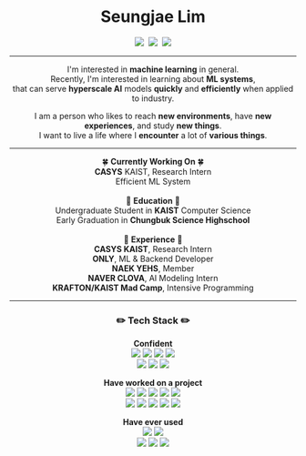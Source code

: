 <div align="center">

  #  Seungjae Lim #
 <p align="center">
  <a href="https://velog.io/@seungjaelim"><img src="https://img.shields.io/badge/Tech%20Blog-11B48A?style=flat-square&logo=Vimeo&logoColor=white&link=https://velog.io/@seungjaelim"/></a>&nbsp
  <a href="https://www.instagram.com/s.zae_/"><img src="https://img.shields.io/badge/Instagram-E4405F?style=flat-square&logo=Instagram&logoColor=white&link=https://www.instagram.com/s.zae_/"/></a>&nbsp
  <a href="mailto:seungjaelim@kaist.ac.kr"><img src="https://img.shields.io/badge/seungjaelim@kaist.ac.kr-005AAA?style=flat-square&logo=Kongregate&logoColor=white&link=seungjaelim@kaist.ac.kr"/></a>
</p>

 ---
 I'm interested in **machine learning** in general. <br> 
 Recently, I'm interested in learning about **ML systems**,<br> 
 that can serve **hyperscale AI** models **quickly** and **efficiently** when applied to industry.
  
 I am a person who likes to reach **new environments**, have **new experiences**, and study **new things**. <br> 
 I want to live a life where I **encounter** a lot of **various things**.

 ---
 🍀 **Currently Working On** 🍀
 <br> 
 **CASYS** KAIST, Research Intern
  <br>
  Efficient ML System
  <br>
  <br>
 🏫 **Education** 🏫
 <br> 
 Undergraduate Student in **KAIST** Computer Science
 <br> 
 Early Graduation in **Chungbuk Science Highschool**
  <br>
  <br>
 🐣  **Experience** 🐣 
 <br> 
 **CASYS KAIST**, Research Intern
 <br> 
 **ONLY**, ML & Backend Developer
 <br> 
 **NAEK YEHS**, Member
 <br> 
 **NAVER CLOVA**, AI Modeling Intern
 <br> 
 **KRAFTON/KAIST Mad Camp**, Intensive Programming
  
 ---
 ### ✏️ Tech Stack ✏️
  **Confident** 
   <br> 
  <img src="https://img.shields.io/badge/PyTorch-EE4C2C?style=flat-square&logo=PyTorch&logoColor=white">
  <img src="https://img.shields.io/badge/C-A8B9CC?style=flat-square&logo=C&logoColor=white"/>
  <img src="https://img.shields.io/badge/C++-00599C?style=flat-square&logo=C%2B%2B&logoColor=white"/> 
  <img src="https://img.shields.io/badge/Python-3766AB?style=flat-square&logo=Python&logoColor=white"/>
  <br>
  <img src="https://img.shields.io/badge/Node.js-339933?style=flat-square&logo=Node.js&logoColor=white"/>
  <img src="https://img.shields.io/badge/MySQL-000000?style=flat-square&logo=MySQL&logoColor=white"/>
  <img src="https://img.shields.io/badge/express-000000?style=flat-square&logo=express&logoColor=white">
<br>


  **Have worked on a project**
   <br>
    <img src="https://img.shields.io/badge/Java-ED8B00?style=flat-square&logo=Jameson&logoColor=white"/>
    <img src="https://img.shields.io/badge/JavaScript-F7DF1E?style=flat-square&logo=JavaScript&logoColor=white"/>
    <img src="https://img.shields.io/badge/HTML5-%23E34F26.svg?style=flat-square&logo=html5&logoColor=white"/>
    <img src="https://img.shields.io/badge/CSS3-%231572B6.svg?style=flat-square&logo=css3&logoColor=white"/>
    <img src="https://img.shields.io/badge/scala-DC322F?style=flat-square&logo=Scala&logoColor=white"/>
    <br>
    <img src="https://img.shields.io/badge/Verilog-19328B?style=flat-square&logo=V&logoColor=white"/>
    <img src="https://img.shields.io/badge/MATLAB-F79456?style=flat-square&logo=Monster&logoColor=white"/>
    <img src="https://img.shields.io/badge/Android-3DDC84?style=flat-square&logo=Android&logoColor=white"/>
    <img src="https://img.shields.io/badge/react-61DAFB?style=flat-square&logo=react&logoColor=black">
    <img src="https://img.shields.io/badge/TensorFlow-FF6F00?style=flat-square&logo=TensorFlow&logoColor=white">
  
  
   **Have ever used** 
   <br> 
    <img src="https://img.shields.io/badge/Kotlin-7F52FF?style=flat-square&logo=Kotlin&logoColor=white"/>
    <img src="https://img.shields.io/badge/Assembly-007AAC?style=flat-square&logo=AssemblyScript&logoColor=white"/>  
    <img src="https://img.shields.io/badge/Go-00ADD8?style=flat-square&logo=Go&logoColor=white"/>
    <img src="https://img.shields.io/badge/Dart-0175C2?style=flat-square&logo=Dart&logoColor=white"/> 
    <img src="https://img.shields.io/badge/Flutter-02569B?style=flat-square&logo=Flutter&logoColor=white">
  <br>
 
